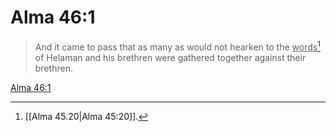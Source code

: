 # Alma 46:1

> And it came to pass that as many as would not hearken to the <u>words</u>[^a] of Helaman and his brethren were gathered together against their brethren.

[Alma 46:1](https://www.churchofjesuschrist.org/study/scriptures/bofm/alma/46?lang=eng&id=p1#p1)


[^a]: [[Alma 45.20|Alma 45:20]].  
